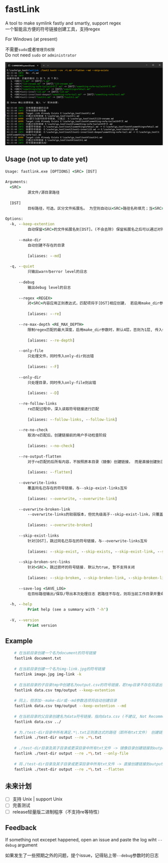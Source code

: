 # fastLink
A tool to make symlink fastly and smartly, support regex  
一个智能且方便的符号链接创建工具，支持regex  

For Windows (at present)

不需要`sudo`或者`管理员权限`  
Do not need `sudo` or `administrator`   

![example](image/README/example.png)

## Usage (not up to date yet)
```cmd
Usage: fastlink.exe [OPTIONS] <SRC> [DST]

Arguments:
  <SRC>
          源文件/源目录路径

  [DST]
          目标路径，可选，区分文件拓展名。 为空则自动以<SRC>路径名称填充；当<SRC>为文件，[DST]为目录时，自动以<SRC>路径名称填充

Options:
  -k, --keep-extention
          自动保留<SRC>的文件拓展名到[DST]。(不会去除) 保留拓展名之后可以通过对符号链接双击、运行等操作让系统使用默认应用打开或执行。

      --make-dir
          自动创建不存在的目录

          [aliases: --md]

  -q, --quiet
          只输出warn与error level的日志

      --debug
          输出debug level的日志

      --regex <REGEX>
          对<SRC>内容应用正则表达式，匹配项将于[DST]相应创建， 若启用make_dir参数，则还会尝试对<SRC>的子目录以及更深层(默认最大4层)进行匹配并创建， 若要限制深度，使用--re-max-depth参数。 匹配的路径不受--keep_extention参数 影响。

          [aliases: --re]

      --re-max-depth <RE_MAX_DEPTH>
          限制regex匹配的最大深度，启用make_dir参数时，默认4层，否则为1层, 传入0表示没有层数限制. 该参数数值非负

          [aliases: --re-depth]

      --only-file
          只处理文件，同时传入only-dir则出错

          [aliases: --F]

      --only-dir
          只处理目录，同时传入only-file则出错

          [aliases: --D]

      --re-follow-links
          re匹配过程中，深入读取符号链接进行匹配

          [aliases: --follow-links, --follow-link]

      --re-no-check
          取消re匹配后，创建链接前的用户手动检查阶段

          [aliases: --no-check]

      --re-output-flatten
          对于re匹配的后所有内容，不按照原本目录（镜像）创建链接， 而是直接创建到[DST]中。 如果匹配的文件名有重复，则会拒绝创建并报错

          [aliases: --flatten]

      --overwrite-links
          覆盖同名已存在的符号链接，与--skip-exist-links互斥

          [aliases: --overwrite, --overwrite-link]

      --overwrite-broken-link
          --overwrite-links的较弱版本，但优先级高于--skip-exist-link，只覆盖损坏的符号链接. 默认为true, 暂不支持关闭

          [aliases: --overwrite-broken]

      --skip-exist-links
          针对[DST]，跳过同名已存在的符号链接，与--overwrite-links互斥

          [aliases: --skip-exist, --skip-exists, --skip-exist-link, --skip-exist-links]

      --skip-broken-src-links
          针对<SRC>，跳过损坏的符号链接. 默认为true, 暂不支持关闭

          [aliases: --skip-broken, --skip-broken-link, --skip-broken-links]

      --save-log <SAVE_LOG>
          在目标路径输出/保存/导出本次处理日志 若路径不存在，则将当前工作目录并重命名为fastlink-%y-%m-%d-%h-%m-%s.log

  -h, --help
          Print help (see a summary with '-h')

  -V, --version
          Print version
```

## Example
```bash
    # 在当前目录创建一个名为document的符号链接
    fastlink document.txt

    # 在当前目录创建一个名为img-link.jpg的符号链接
    fastlink image.jpg img-link -k

    # 在当前目录的子目录tmp中创建名为output.csv的符号链接，若tmp目录不存在将退出
    fastlink data.csv tmp/output --keep-extention

    # 同上，但添加--make-dir或--md参数选项将自动创建目录
    fastlink data.csv tmp/output --keep-extention --md

    # 在当前目录的父目录创建名为data符号链接，指向data.csv (不建议, Not Recommended)
    fastlink data.csv ../
    
    # 为./test-dir目录中所有满足.*\.txt正则表达式的路径（即所有txt文件） 创建链接到output目录中
    fastlink ./test-dir output --re .*\.txt 

    # ./test-dir目录及其子目录或更深目录中所有txt文件 -> 镜像目录创建链接到output目录中
    fastlink ./test-dir output --re .*\.txt --only-file

    # 将./test-dir目录及其子目录或更深目录中所有txt文件 -> 直接创建链接到output目录中，不包含文件夹（可包含对文件夹的符号链接）
    fastlink ./test-dir output --re .*\.txt --flatten
```

## 未来计划
- [ ] 支持 Unix | support Unix  
- [ ] 完善测试  
- [ ] release轻量版二进制程序（不支持re等特性）  

## Feedback
If something not excepet happened, open an issue and paste the log wiht `--debug` argument  

如果发生了一些预期之外的问题，提个issue，记得贴上带`--debug`参数时的日志
